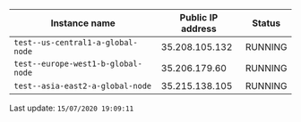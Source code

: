 Instance name | Public IP address | Status
--- | --- | ---
`test--us-central1-a-global-node` | 35.208.105.132 | RUNNING
`test--europe-west1-b-global-node` | 35.206.179.60 | RUNNING
`test--asia-east2-a-global-node` | 35.215.138.105 | RUNNING


Last update: `15/07/2020 19:09:11`
